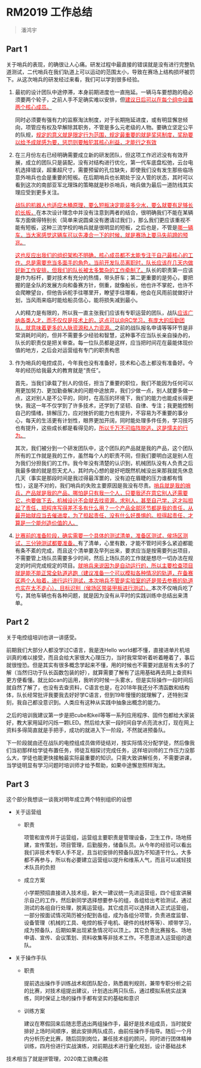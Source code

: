 # RM2019 工作总结
> 潘鸿宇

## Part 1

关于哨兵的表现，的确很让人心痛。研发过程中最直接的错误就是没有进行完整轨道测试，二代哨兵在我们轨道上可以运动的范围太小，导致在赛场上结构损坏被罚下。从这次哨兵的研发经过来看，我们可以学到很多经验。

1.	最初的设计团队中途停滞，本身前期进度也一直拖延。一辆马车要想跑的稳必须要两个轮子，之前人手不足确实难以安排，但<u><text style="color:red">建议日后可以在每个组中设置两个核心成员。</text></u> 

    同时必须要有强有力的监察淘汰制度，对于长期拖延进度，或有明显懈怠倾向，项管应有权及早解除其职务，不管是多么元老级的人物。要确立坚定公平的队规，<u><text style="color:red">规定的意义就是限定行为范围，规定最重要的就是奖惩制度，奖励要以给予成就感为要，惩罚则要触犯其核心利益，才能行之有效</text></u> 

2.	在三月份左右已经明确需要成立新的研发团队，但这项工作迟迟没有有效开展，成立的团队只是装配，没有对结构进行优化，第一代车底盘松弛，云台电机选择错误，超重超尺寸，需要预留的孔位缺失，即使我们没有发生那些临场意外哨兵也会是重要的短板。在后期哨兵也长期处于没人管的状态，其时可以看到这次的南部亚军北理珠的策略就是秒杀哨兵，哨兵做为最后一道防线其实理应受到更多关注。

    <u><text style="color:red">战队的机器人也适应木桶原理，要么短板决定能装多少水，要么就要有足够长的长板，</text></u>在本次设计理念中并没有注意到两者的结合，很明确我们不能在某辆车方面做得特别长（简单来说圆桌没有邀请过我们），那么我们更应该重视不能有短板，这种三流学校的哨兵就是很明显的短板，之后也是，不管是<u><text style="color:red">哪一辆车，当大家感觉这辆车可以先凑合一下的时候，就是赛场上要马失前蹄的预兆。</text></u>

    <u><text style="color:red">这也反应出我们的组织架构不明确，核心成员都不太能专注于自己最核心的工作，总是需要充当多面手的角色，当前开发队员离职时，队长应该在几天内做好新工作安排，但我们的队长被太多繁杂的工作牵制了。</text></u>队长的职责第一应该是作为标杆，要对技术有充分的热情，带头肝车；第二更重要的是劳心，要把握的是全队的发展方向和备赛方针，侧重，就像船长，他也许不掌舵，也许不会爬瞭望台，但他告诉舵手往哪里开，瞭望手往哪看，他会在风雨前就做好计划，当风雨来临时能给船员信心，能将损失减到最小。

    人的精力是有限的，所以我一直主张我们应该有专职运营的团队，战队<u><text style="color:red">应该广纳各类人才，而不仅仅是技术上的，这点可以向RC学习，有庞大的后勤团队，就意味着更多的人脉资源和人力资源。</text></u>之前的战队报名申请等等环节是非常消耗时间的，但并不需要多少经验和智慧，这种事不应当队长亲自操办的，队长的职责仅是把关审查。每一位队员都是这样，应当把时间花在最能体现价值的地方，之后会对运营组有专门的职责构思

3.	作为哨兵的电控成员，今年我也没有准备好，技术和心态上都没有准备好。今年的经历给我最大的教育就是“责任”。

    首先，当我们承载了别人的信任，担当了重要的职位，我们不能因为任何可以用更加努力、更加勤奋解决的问题中途放弃，我们少做一点，别人就要多做一点，这对别人是不公平的，同时，在高压的环境下，我们的能力也能成长得更快，我这一年不仅学到了许多技术，还学到了坚韧、自律、专注；我更能控制自己的情绪，排解压力，应对挫折的能力也有提升，不容易为不重要的事分心，每天的生活更有计划性，眼界更加开阔，同时能处理多件任务，学习技巧也有提升，这些成长都是看得见的，<u><text style="color:red">所以千万不可临阵脱逃，这是懦夫的行为。</text></u>

    其次，我们被分到一个研发团队中，这个团队的产品就是我的产品，这个团队所有的工作就是我的工作，虽然每个人的职责不同，但我们要明白这是别人在为我们分担我们的工作。我今年没有清楚的认识到，机械团队没有人负责之后我最多做的就是怨天尤人，其时内心想的是好吧既然机械没出来那我就先休息几天（事实是那段时间是我过得最浑噩的，没有迫在眉睫的压力谁都有惰性），这是不对的，我们哨兵的失败主要原因是我没有尽责。<u><text style="color:red">哨兵就是我的哨兵，产品就是我的产品，哪怕是只有我一个人，只要我还在意它别人还需要它，也要做下去，机械设计不会就去找资源，求别人，甚至自己学，这才叫担起了责任，把程序写得差不多有什么用？一个产品全部环节都是我的责任，从最开始就应当去催进度，为了担起责任，没有什么好畏惧的。担得起责任，才算是一个能创造价值的人。</text></u>

4.	<u><text style="color:red">比赛前的准备阶段，确实需要一个具体的测试清单，准备区测试，侯场区测试，三分钟测试都要准备。</text></u>有了清单，心里有数，才能不管时间多么紧迫都能有条不紊的完成，而且这个清单要及早列出来，要求应当是按需要列出项目，不需要管上场队员需要多少时间，然后上场队员的工作就是想尽一切办法在规定的时间完成规定的项目。<u><text style="color:red">就哨兵来说因为是自动运行的，所以主要检查项目就是能不能正常全轨道逃跑（建议准备一个可以模拟各种情况的轨道，在备赛区两个人抬着，进行运行测试，本次哨兵不管是实验室的还是带去参赛的轨道也实在太不走心）、目标识别（侯场区带装甲板进行测试）。</text></u>本次不仅哨兵吃了亏，其他车辆也有各种问题，就是因为没有从平时的实践训练中总结出来清单。

## Part 2

关于电控组培训也讲一讲感受。

前期我们大部分人都没学过C语言，我是连Hello world都不懂，直接进单片机培训真的难以接受，而且会给大家很大心理压力，当时我常常听着听着睡着了，事后就很惶恐。但是其实有很多概念学起来不懂，用的时候也不需要对底层有太多的了解（当然归功于队长函数包装的好），就算需要了解有了运用基础再去网上查资料更方便看懂。就比如can的运用，我听的时候一头雾水，但是实际操作一段时间后就自然了解了，也没有去查资料，C语言也是，在2018年我还分不清函数和结构体，队长经常批评我要我去好好学C语言，但到19年慢慢的就理解了，还特别深刻，我自己都没意识到。人类应有这种从实践中抽象出概念的能力。

之后的培训我建议第一步是把cube和keil等等一系列应用程序、固件包都给大家装好，教大家用延时闪烁一颗LED。然后给大家一段时间自学点亮流水灯，现在网上资料多得简直就是手把手，成功的就进入下一阶段，不然就进预备队。

下一阶段就由还在战队的电控组成员做师徒结对，按实际情况分配学徒，然后像我们当初那样给学徒布置任务，师徒互相探讨完成任务，这样培训师的工作压力没那么大，学徒也能更快接触最实际最重要的知识。只需大致讲解任务，不需要讲课，当学徒明显有学习问题时培训师才给予帮助，如果中途懈怠照样淘汰。

## Part 3

这个部分我想谈一谈我对明年成立两个特别组织的设想

- 关于运营组

    - 职责  

        项管和宣传并于运营组，运营组主要职责是管理设备，卫生工作，场地搭建，宣传策划，项目管理，后勤服务，储备队员。从今年的经验可以看出我们非技术专职人手不足，且当初安排的预备队因为不知道干什么，大多都不再参与，所以有必要建立运营组以提升和维系人气，而且可以减轻技术队员的负担

    - 成立方案

        小学期预招直接进入技术组，新大一建议统一先进运营组，四个组宣讲展示自己的工作，然后新同学选择想要参与的组，各组给出考验测试，通过测试的各组自行处理，脱离运营组。其它成员可以选择进入正式运营组，一部分按面试情况简历被分配到各组，成为各组分项管，负责进度监督、设备管理（机械的工具、电控的板子电机、硬件的线材等等）、顺带学习，成为预备队，后期如果出现紧急情况可以顶上。其它负责比赛报名、场地申请、宣传、会议策划、资料收集等非技术工作。不愿意进入运营组的退队。

- 关于操作手队

    - 职责

        提前选出操作手训练战术和团队配合，熟悉裁判规则，兼带专职分析之前的比赛，对技术组提出建议，计划选出两只队伍，通过模拟系统实战演练，同时保证上场的操作手都有坚实的基础和意识

    - 训练方案

        建议在寒假回来后随志愿选出两组操作手，最好是技术组成员，当时就安排好上场时间顺序，据此安排两队成员，由前任操作手指导。随后一个月内分析历史比赛，随后回到岗位，兼任技术组的顾问，同时进行团体精神训练，四月份进行实战演练，对前期战术进行量化规划，设计基础战术

技术相当了就是拼管理，2020南工骁鹰必胜